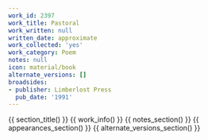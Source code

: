 ```yaml
---
work_id: 2397
work_title: Pastoral
work_written: null
written_date: approximate
work_collected: 'yes'
work_category: Poem
notes: null
icon: material/book
alternate_versions: []
broadsides:
- publisher: Limberlost Press
  pub_date: '1991'
---
```


{{ section_title() }}
{{ work_info() }}
{{ notes_section() }}
{{ appearances_section() }}
{{ alternate_versions_section() }}